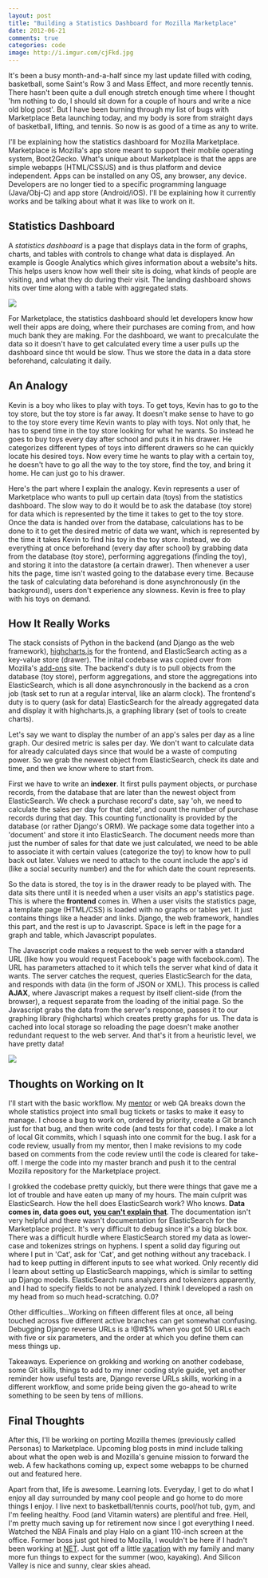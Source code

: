 ```yaml
---
layout: post
title: "Building a Statistics Dashboard for Mozilla Marketplace"
date: 2012-06-21
comments: true
categories: code
image: http://i.imgur.com/cjFkd.jpg
---
```


It's been a busy month-and-a-half since my last update filled with coding,
basketball, some Saint's Row 3 and Mass Effect, and more recently tennis.
There hasn't been quite a dull enough stretch enough time where I thought 'hm
nothing to do, I should sit down for a couple of hours and write a nice old blog
post'. But I have been burning through my list of bugs with Marketplace Beta
launching today, and my body is sore from straight days of basketball,
lifting, and tennis. So now is as good of a time as any to write.

I'll be explaining how the statistics dashboard for Mozilla Marketplace.
Marketplace is Mozilla's app store meant to support their mobile operating
system, Boot2Gecko. What's unique about Marketplace is that the apps are
simple webapps (HTML/CSS/JS) and is thus platform and device independent. Apps
can be installed on any OS, any browser, any device. Developers are no longer
tied to a specific programming language (Java/Obj-C) and app store
(Android/iOS). I'll be explaining how it currently works and be talking about
what it was like to work on it.

<!-- more -->

## Statistics Dashboard

A *statistics dashboard* is a page that displays data in the form of graphs,
charts, and tables with controls to change what data is displayed. An example
is Google Analytics which gives information about a website's hits. This helps
users know how well their site is doing, what kinds of people are visiting,
and what they do during their visit. The landing dashboard shows hits over
time along with a table with aggregated stats.

<img src="http://imgur.com/xJh8Z.jpg"/>

For Marketplace, the statistics dashboard should let developers know how well
their apps are doing, where their purchases are coming from, and how much bank
they are making. For the dashboard, we want to precalculate the data so it
doesn't have to get calculated every time a user pulls up the dashboard since
tht would be slow. Thus we store the data in a data store beforehand,
calculating it daily.

## An Analogy

Kevin is a boy who likes to play with toys. To get toys, Kevin has to go to
the toy store, but the toy store is far away. It doesn't make sense to have to
go to the toy store every time Kevin wants to play with toys. Not only that, he
has to spend time in the toy store looking for what he wants. So instead he
goes to buy toys every day after school and puts it in his drawer. He
categorizes different types of toys into different drawers so he can quickly
locate his desired toys. Now every time he wants to play with a certain toy,
he doesn't have to go all the way to the toy store, find the toy, and bring it
home. He can just go to his drawer.

Here's the part where I explain the analogy. Kevin represents a user of
Marketplace who wants to pull up certain data (toys) from the statistics
dashboard. The slow way to do it would be to ask the database (toy store) for
data which is represented by the time it takes to get to the toy store. Once
the data is handed over from the database, calculations has to be done to it
to get the desired metric of data we want, which is represented by the time it
takes Kevin to find his toy in the toy store. Instead, we do everything at
once beforehand (every day after school) by grabbing data from the database
(toy store), performing aggregations (finding the toy), and storing it into
the datastore (a certain drawer). Then whenever a user hits the page, time
isn't wasted going to the database every time. Because the task of calculating
data beforehand is done asynchronously (in the background), users don't
experience any slowness. Kevin is free to play with his toys on demand.

## How It Really Works

The stack consists of Python in the backend (and Django as the web framework),
[highcharts.js](http://highcharts.com) for the frontend, and ElasticSearch
acting as a key-value store (drawer). The inital codebase was copied over from
Mozilla's [add-ons](http://addons.mozilla.org) site.
The backend's duty is to pull objects from the database (toy store), perform aggregations, and store the aggregations into ElasticSearch, which
is all done asynchronously in the backend as a cron job (task set to
run at a regular interval, like an alarm clock). The frontend's duty is to
query (ask for data) ElasticSearch for the already aggregated data and
display it with highcharts.js, a graphing library (set of tools to create
charts).

Let's say we want to display the number of an app's sales per day as a line
graph.  Our desired metric is sales per day. We don't want to calculate
data for already calculated days since that would be a waste of computing
power. So we grab the newest object from ElasticSearch, check its date and
time, and then we know where to start from.

First we have to write an **indexer**. It first pulls payment objects, or
purchase records, from the database that are later than the newest object
from ElasticSearch. We check a purchase record's date, say 'oh, we need to
calculate the sales per day for that date', and count the number of
purchase records during that day. This counting functionality is provided
by the database (or rather Django's ORM). We package some data together
into a 'document' and store it into ElasticSearch. The document needs more
than just the number of sales for that date we just calculated, we need to
be able to associate it with certain values (categorize the toy) to know
how to pull back out later. Values we need to attach to the count include
the app's id (like a social security number) and the for which date the
count represents.

So the data is stored, the toy is in the drawer ready to be played with.
The data sits there until it is needed when a user visits an app's
statistics page. This is where the **frontend** comes in. When a user visits
the statistics page, a template page (HTML/CSS) is loaded with no graphs or
tables yet. It just contains things like a header and links. Django, the
web framework, handles this part, and the rest is up to Javascript. Space
is left in the page for a graph and table, which Javascript populates.

The Javascript code makes a request to the web server with a standard URL
(like how you would request Facebook's page with facebook.com). The URL has
parameters attached to it which tells the server what kind of data it
wants. The server catches the request, queries ElasticSearch for the data,
and responds with data (in the form of JSON or XML). This process is called
**AJAX**, where Javascript makes a request by itself client-side (from the
browser), a request separate from the loading of the initial page. So the
Javascript grabs the data from the server's response, passes it to our
graphing library (highcharts) which creates pretty graphs for us. The data
is cached into local storage so reloading the page doesn't make another
redundant request to the web server. And that's it from a heuristic level,
we have pretty data!

<img src="http://imgur.com/5eAjA.jpg"/>

## Thoughts on Working on It

I'll start with the basic workflow. My [mentor](http://github.com/cvan) or
web QA breaks down the whole statistics project into small bug tickets or
tasks to make it easy to manage. I choose a bug to work on, ordered by
priority, create a Git branch just for that bug, and then write code (and
tests for that code). I make a lot of local Git commits, which I squash
into one commit for the bug. I ask for a code review, usually from my
mentor, then I make revisions to my code based on comments from the code
review until the code is cleared for take-off. I merge the code into my
master branch and push it to the central Mozilla repository for the
Marketplace project.

I grokked the codebase pretty quickly, but there were things that gave me a
lot of trouble and have eaten up many of my hours. The main culprit was
ElasticSearch. How the hell does ElasticSearch work? Who knows. **Data comes
in, data goes out,** [**you can't
explain that**](http://http://knowyourmeme.com/memes/bill-oreilly-you-cant-explain-that).
The documentation isn't very helpful and there wasn't documentation for
ElasticSearch for the Marketplace project. It's very difficult to debug
since it's a big black box. There was a difficult hurdle where
ElasticSearch stored my data as lower-case and tokenizes strings on
hyphens. I spent a solid day figuring out where I put in 'Cat', ask for
'Cat', and get nothing without any traceback. I had to keep putting in
different inputs to see what worked. Only recently did I learn about
setting up ElasticSearch mappings, which is similar to setting up Django
models. ElasticSearch runs analyzers and tokenizers apparently, and I had
to specify fields to not be analyzed. I think I developed a rash on my head
from so much head-scratching. 0.0?

Other difficulties...Working on fifteen different files at once, all being
touched across five different active branches can get somewhat confusing.
Debugging Django reverse URLs is a !@#$% when you got 50 URLs each with
five or six parameters, and the order at which you define them can mess
things up.

Takeaways. Experience on grokking and working on another codebase, some Git
skills, things to add to my inner coding style guide, yet another reminder how
useful tests are, Django reverse URLs skills, working in a different workflow,
and some pride being given the go-ahead to write something to be seen by tens
of millions.

## Final Thoughts

After this, I'll be working on porting Mozilla themes (previously called
Personas) to Marketplace. Upcoming blog posts in mind include talking about
what the open web is and Mozilla's genuine mission to forward the web. A few
hackathons coming up, expect some webapps to be churned out and featured here.

Apart from that, life is awesome. Learning lots. Everyday, I get to do what I
enjoy all day surrounded by many cool people and go home to do more things I
enjoy. I live next to basketball/tennis courts, pool/hot tub, gym, and I'm
feeling healthy. Food (and Vitamin waters) are plentiful and free. Hell, I'm
pretty much saving up for retirement now since I got everything I need. Watched
the NBA Finals and play Halo on a giant 110-inch screen at the office. Former
boss just got hired to Mozilla, I wouldn't be here if I hadn't been working at
[NET](http://ngokevin.com/blog/net). Just got off a little
[vacation](http://ngokevin.com/gallery/mountainview-june) with my family and
many more fun things to expect for the summer (woo, kayaking). And Silicon
Valley is nice and sunny, clear skies ahead.
